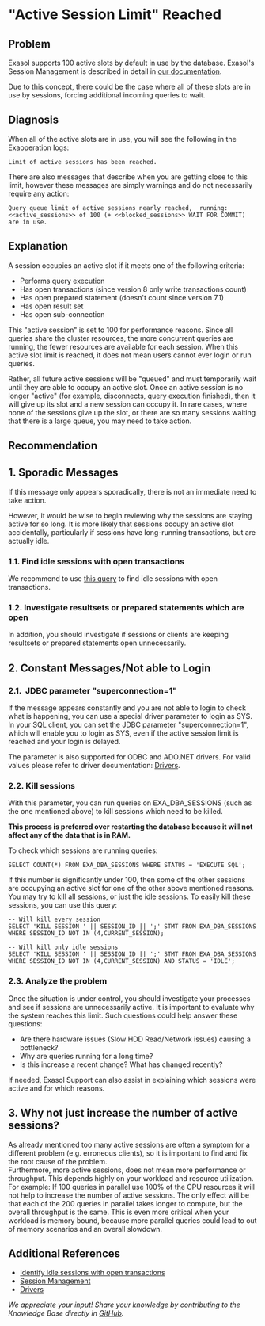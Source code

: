 # &quot;Active Session Limit&quot; Reached 
## Problem

Exasol supports 100 active slots by default in use by the database. Exasol's Session Management is described in detail in [our documentation](https://docs.exasol.com/database_concepts/session_management.htm).

Due to this concept, there could be the case where all of these slots are in use by sessions, forcing additional incoming queries to wait. 

## Diagnosis

When all of the active slots are in use, you will see the following in the Exaoperation logs:


```markup
Limit of active sessions has been reached.
```
There are also messages that describe when you are getting close to this limit, however these messages are simply warnings and do not necessarily require any action:


```markup
Query queue limit of active sessions nearly reached,  running: 
<<active_sessions>> of 100 (+ <<blocked_sessions>> WAIT FOR COMMIT) are in use. 
```
## Explanation

A session occupies an active slot if it meets one of the following criteria:

* Performs query execution
* Has open transactions (since version 8 only write transactions count)
* Has open prepared statement (doesn't count since version 7.1)
* Has open result set
* Has open sub-connection

This "active session" is set to 100 for performance reasons. Since all queries share the cluster resources, the more concurrent queries are running, the fewer resources are available for each session. When this active slot limit is reached, it does not mean users cannot ever login or run queries.

Rather, all future active sessions will be "queued" and must temporarily wait until they are able to occupy an active slot. Once an active session is no longer "active" (for example, disconnects, query execution finished), then it will give up its slot and a new session can occupy it. In rare cases, where none of the sessions give up the slot, or there are so many sessions waiting that there is a large queue, you may need to take action.

## Recommendation

## 1. Sporadic Messages

If this message only appears sporadically, there is not an immediate need to take action.

However, it would be wise to begin reviewing why the sessions are staying active for so long. It is more likely that sessions occupy an active slot accidentally, particularly if sessions have long-running transactions, but are actually idle.

### 1.1. Find idle sessions with open transactions

We recommend to use [this query](https://exasol.my.site.com/s/article/How-to-determine-idle-sessions-with-open-transactions-Except-Snapshot-Executions?language=en_US) to find idle sessions with open transactions.

### 1.2. Investigate resultsets or prepared statements which are open

In addition, you should investigate if sessions or clients are keeping resultsets or prepared statements open unnecessarily.

## 2. Constant Messages/Not able to Login

### 2.1.  JDBC parameter "superconnection=1"

If the message appears constantly and you are not able to login to check what is happening, you can use a special driver parameter to login as SYS. In your SQL client, you can set the JDBC parameter "superconnection=1", which will enable you to login as SYS, even if the active session limit is reached and your login is delayed.

The parameter is also supported for ODBC and ADO.NET drivers. For valid values please refer to driver documentation: [Drivers](https://docs.exasol.com/db/latest/connect_exasol/drivers.htm).

### 2.2. Kill sessions

With this parameter, you can run queries on EXA_DBA_SESSIONS (such as the one mentioned above) to kill sessions which need to be killed.

 **This process is preferred over restarting the database because it will not affect any of the data that is in RAM.**

To check which sessions are running queries:


```markup
SELECT COUNT(*) FROM EXA_DBA_SESSIONS WHERE STATUS = 'EXECUTE SQL';
```
If this number is significantly under 100, then some of the other sessions are occupying an active slot for one of the other above mentioned reasons. You may try to kill all sessions, or just the idle sessions. To easily kill these sessions, you can use this query:


```markup
-- Will kill every session
SELECT 'KILL SESSION ' || SESSION_ID || ';' STMT FROM EXA_DBA_SESSIONS WHERE SESSION_ID NOT IN (4,CURRENT_SESSION);

-- Will kill only idle sessions
SELECT 'KILL SESSION ' || SESSION_ID || ';' STMT FROM EXA_DBA_SESSIONS WHERE SESSION_ID NOT IN (4,CURRENT_SESSION) AND STATUS = 'IDLE';
```
### 2.3. Analyze the problem

Once the situation is under control, you should investigate your processes and see if sessions are unnecessarily active. It is important to evaluate why the system reaches this limit. Such questions could help answer these questions:

* Are there hardware issues (Slow HDD Read/Network issues) causing a bottleneck?
* Why are queries running for a long time?
* Is this increase a recent change? What has changed recently?

If needed, Exasol Support can also assist in explaining which sessions were active and for which reasons.

## 3. Why not just increase the number of active sessions?

As already mentioned too many active sessions are often a symptom for a different problem (e.g. erroneous clients), so it is important to find and fix the root cause of the problem.  
Furthermore, more active sessions, does not mean more performance or throughput. This depends highly on your workload and resource utilization.   
For example: If 100 queries in parallel use 100% of the CPU resources it will not help to increase the number of active sessions. The only effect will be that each of the 200 queries in parallel takes longer to compute, but the overall throughput is the same. This is even more critical when your workload is memory bound, because more parallel queries could lead to out of memory scenarios and an overall slowdown.

## Additional References

* [Identify idle sessions with open transactions](https://exasol.my.site.com/s/article/How-to-determine-idle-sessions-with-open-transactions-Except-Snapshot-Executions?language=en_US)
* [Session Management](https://docs.exasol.com/database_concepts/session_management.htm)
* [Drivers](https://docs.exasol.com/db/latest/connect_exasol/drivers.htm)

*We appreciate your input! Share your knowledge by contributing to the Knowledge Base directly in [GitHub](https://github.com/exasol/public-knowledgebase).* 
